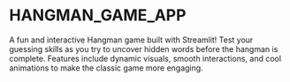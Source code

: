# HANGMAN_GAME_APP
A fun and interactive Hangman game built with Streamlit! Test your guessing skills as you try to uncover hidden words before the hangman is complete. Features include dynamic visuals, smooth interactions, and cool animations to make the classic game more engaging.
